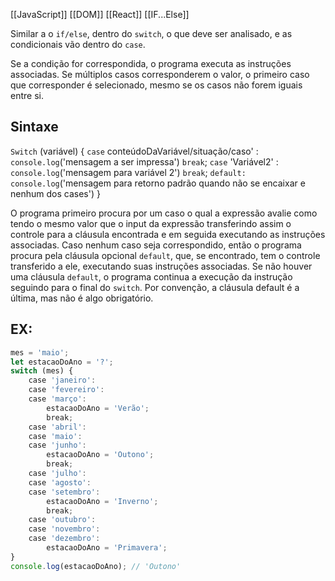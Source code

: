 [[JavaScript]]
[[DOM]]
[[React]]
[[IF...Else]]


Similar a o `if/else`, dentro do `switch`, o que deve ser analisado, e as condicionais vão dentro do `case`.

Se a condição for correspondida, o programa executa as instruções associadas. Se múltiplos casos corresponderem o valor, o primeiro caso que corresponder é selecionado, mesmo se os casos não forem iguais entre si.

## Sintaxe
>
`Switch` (variável) {
`case` conteúdoDaVariável/situação/caso' : 
`console.log`('mensagem a ser impressa')
`break`;
`case` 'Variável2' :
`console.log`('mensagem para variável 2')
`break`;
`default:`
`console.log`('mensagem para retorno padrão quando não se encaixar e nenhum dos cases')
}

O programa primeiro procura por um caso o qual a expressão avalie como tendo o mesmo valor que o input da expressão transferindo assim o controle para a cláusula encontrada e em seguida executando as instruções associadas. Caso nenhum caso seja correspondido, então o programa procura pela cláusula opcional `default`, que, se encontrado, tem o controle transferido a ele, executando suas instruções associadas. Se não houver uma cláusula `default`, o programa continua a execução da instrução seguindo para o final do `switch`. Por convenção, a cláusula default é a última, mas não é algo obrigatório.

## EX:

```JavaScript
mes = 'maio';
let estacaoDoAno = '?';
switch (mes) {
    case 'janeiro':
    case 'fevereiro':
    case 'março':
        estacaoDoAno = 'Verão';
        break;
    case 'abril':
    case 'maio':
    case 'junho':
        estacaoDoAno = 'Outono';
        break;
    case 'julho':
    case 'agosto':
    case 'setembro':
        estacaoDoAno = 'Inverno';
        break;
    case 'outubro':
    case 'novembro':
    case 'dezembro':
        estacaoDoAno = 'Primavera';
}
console.log(estacaoDoAno); // 'Outono'
```


